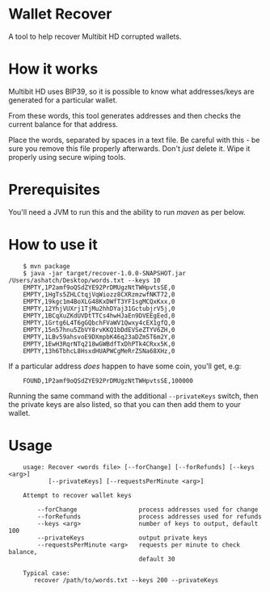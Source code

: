 # Wallet Recover

A tool to help recover Multibit HD corrupted wallets.

# How it works

Multibit HD uses BIP39, so it is possible to know what addresses/keys are generated for a
particular wallet.

From these words, this tool generates addresses and then checks the current balance for that
address.

Place the words, separated by spaces in a text file. Be careful with this - be sure you remove
this file properly afterwards. Don't _just_ delete it. Wipe it properly using secure wiping tools.

# Prerequisites

You'll need a JVM to run this and the ability to run _maven_ as per below.

# How to use it


        $ mvn package
        $ java -jar target/recover-1.0.0-SNAPSHOT.jar /Users/ashatch/Desktop/words.txt --keys 10
        EMPTY,1P2amf9oQSdZYE92PrDMUgzNtTWHpvtsSE,0
        EMPTY,1HgTs5ZHLCtqjVqWiozz8CXRzmzwfNKT72,0
        EMPTY,19kgc1m4BoXLG48KxDWfT3YF1sgMCQxKxx,0
        EMPTY,12YhjVUXrj1TjMu2hhDYaj31GctubjrV5j,0
        EMPTY,1BCqXuZKdUVDtTTCs4hwHJaEn9DVEEgEed,0
        EMPTY,1Grtg6L4T6gGQbchFVaWV1Qwxy4cEX1gfQ,0
        EMPTY,15n57hnu5ZbVY8rvKKQ1bDdEVSeZTYV6ZH,0
        EMPTY,1LBv59ahsvoE9DXmpbK46q23aDZm5T6m2Y,0
        EMPTY,1EwH3RqrNTq218wGWBdfTxDhPTk4CRxx5K,0
        EMPTY,13h6TbhcL8HsxdHUAPWCgMeRrZSNa68XHz,0

If a particular address _does_ happen to have some coin, you'll get, e.g:

        FOUND,1P2amf9oQSdZYE92PrDMUgzNtTWHpvtsSE,100000
        
Running the same command with the additional `--privateKeys` switch, then the private keys are
also listed, so that you can then add them to your wallet.

# Usage

        usage: Recover <words file> [--forChange] [--forRefunds] [--keys <arg>]
               [--privateKeys] [--requestsPerMinute <arg>]
        
        Attempt to recover wallet keys
        
            --forChange                 process addresses used for change
            --forRefunds                process addresses used for refunds
            --keys <arg>                number of keys to output, default 100
            --privateKeys               output private keys
            --requestsPerMinute <arg>   requests per minute to check balance,
                                        default 30
        
        Typical case:
           recover /path/to/words.txt --keys 200 --privateKeys
